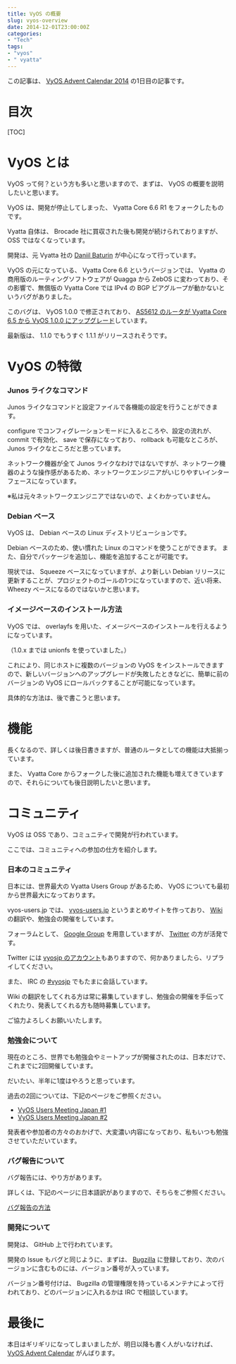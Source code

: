 ```yaml
---
title: VyOS の概要
slug: vyos-overview
date: 2014-12-01T23:00:00Z
categories: 
- "Tech"
tags: 
- "vyos"
- " vyatta"
---
```



この記事は、 [VyOS Advent Calendar 2014][1] の1日目の記事です。

# 目次

[TOC]

# VyOS とは

VyOS って何？という方も多いと思いますので、まずは、 VyOS の概要を説明したいと思います。

VyOS は、開発が停止してしまった、 Vyatta Core 6.6 R1 をフォークしたものです。

Vyatta 自体は、 Brocade 社に買収された後も開発が続けられておりますが、 OSS ではなくなっています。

開発は、元 Vyatta 社の [Daniil Baturin][2] が中心になって行っています。

VyOS の元になっている、 Vyatta Core 6.6 というバージョンでは、 Vyatta の商用版のルーティングソフトウェアが Quagga から ZebOS に変わっており、その影響で、無償版の Vyatta Core では IPv4 の BGP ピアグループが動かないというバグがありました。

このバグは、 VyOS 1.0.0 で修正されており、 [AS5612 のルータが Vyatta Core 6.5 から VyOS 1.0.0 にアップグレード][3]しています。

最新版は、 1.1.0 でもうすぐ 1.1.1 がリリースされそうです。

# VyOS の特徴

### Junos ライクなコマンド

Junos ライクなコマンドと設定ファイルで各機能の設定を行うことができます。

configure でコンフィグレーションモードに入るところや、設定の流れが、 commit で有効化、 save で保存になっており、 rollback も可能なところが、 Junos ライクなところだと思っています。

ネットワーク機器が全て Junos ライクなわけではないですが、ネットワーク機器のような操作感があるため、ネットワークエンジニアがいじりやすいインターフェースになっています。

※私は元々ネットワークエンジニアではないので、よくわかっていません。

### Debian ベース

VyOS は、 Debian ベースの Linux ディストリビューションです。

Debian ベースのため、使い慣れた Linux のコマンドを使うことができます。
また、自分でパッケージを追加し、機能を追加することが可能です。

現状では、 Squeeze ベースになっていますが、より新しい Debian リリースに更新することが、プロジェクトのゴールの1つになっていますので、近い将来、 Wheezy ベースになるのではないかと思います。

### イメージベースのインストール方法

VyOS では、 overlayfs を用いた、イメージベースのインストールを行えるようになっています。

（1.0.x までは unionfs を使っていました。）

これにより、同じホストに複数のバージョンの VyOS をインストールできますので、新しいバージョンへのアップグレードが失敗したときなどに、簡単に前のバージョンの VyOS にロールバックすることが可能になっています。

具体的な方法は、後で書こうと思います。

# 機能

長くなるので、詳しくは後日書きますが、普通のルータとしての機能は大抵揃っています。

また、 Vyatta Core からフォークした後に追加された機能も増えてきていますので、それらについても後日説明したいと思います。

# コミュニティ

VyOS は OSS であり、コミュニティで開発が行われています。

ここでは、コミュニティへの参加の仕方を紹介します。

### 日本のコミュニティ

日本には、世界最大の Vyatta Users Group があるため、 VyOS についても最初から世界最大になっております。

vyos-users.jp では、 [vyos-users.jp][6] というまとめサイトを作っており、 [Wiki][7] の翻訳や、勉強会の開催をしています。

フォーラムとして、 [Google Group][8] を用意していますが、 [Twitter][9] の方が活発です。

Twitter には [vyosjp のアカウント][10]もありますので、何かありましたら、リプライしてください。

また、 IRC の [#vyosjp][11] でもたまに会話しています。

Wiki の翻訳をしてくれる方は常に募集していますし、勉強会の開催を手伝ってくれたり、発表してくれる方も随時募集しています。

ご協力よろしくお願いいたします。

### 勉強会について

現在のところ、世界でも勉強会やミートアップが開催されたのは、日本だけで、これまでに2回開催しています。

だいたい、半年に1度はやろうと思っています。

過去の2回については、下記のページをご参照ください。

* [VyOS Users Meeting Japan #1][12]
* [VyOS Users Meeting Japan #2][13]

発表者や参加者の方々のおかげで、大変濃い内容になっており、私もいつも勉強させていただいています。

### バグ報告について

バグ報告には、やり方があります。

詳しくは、下記のページに日本語訳がありますので、そちらをご参照ください。

[バグ報告の方法][5]

### 開発について

開発は、 GitHub 上で行われています。

開発の Issue もバグと同じように、まずは、 [Bugzilla][4] に登録しており、次のバージョンに含むものには、バージョン番号が入っています。

バージョン番号付けは、 Bugzilla の管理権限を持っているメンテナによって行われており、どのバージョンに入れるかは IRC で相談しています。

# 最後に

本日はギリギリになってしまいましたが、明日以降も書く人がいなければ、 [VyOS Advent Calendar][1] がんばります。

 [1]: http://qiita.com/advent-calendar/2014/vyos
 [2]: http://baturin.org/
 [3]: http://blog.vyos.net/post/72805171110/border-router-upgrade
 [4]: http://bugzilla.vyos.net/
 [5]: http://wiki.vyos-users.jp/%E3%83%90%E3%82%B0%E3%81%AE%E5%A0%B1%E5%91%8A%E6%96%B9%E6%B3%95
 [6]: http://www.vyos-users.jp/
 [7]: http://wiki.vyos-users.jp/
 [8]: http://groups.google.com/d/forum/vyos-users-jp
 [9]: https://twitter.com/hashtag/vyosjp?src=hash
 [10]: https://twitter.com/vyosjp
 [11]: https://webchat.freenode.net/?channels=#vyosjp
 [12]: http://vyosjp.connpass.com/event/6704/
 [13]: http://vyosjp.connpass.com/event/9667/
